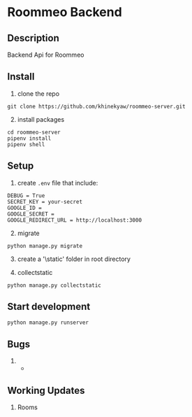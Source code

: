 # Roommeo Backend


## Description
Backend Api for Roommeo


## Install

1. clone the repo

```
git clone https://github.com/khinekyaw/roommeo-server.git
```

2. install packages

```
cd roommeo-server
pipenv install
pipenv shell
```

##

## Setup

1. create `.env` file that include:

```env eg
DEBUG = True
SECRET_KEY = your-secret
GOOGLE_ID =
GOOGLE_SECRET =
GOOGLE_REDIRECT_URL = http://localhost:3000
```

2. migrate

```
python manage.py migrate
```

3. create a '\static' folder in root directory

4. collectstatic

```
python manage.py collectstatic
```

## Start development

```
python manage.py runserver
```

##

## Bugs

1. -

## Working Updates

1. Rooms